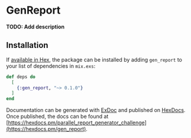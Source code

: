 # GenReport

**TODO: Add description**

## Installation

If [available in Hex](https://hex.pm/docs/publish), the package can be installed
by adding `gen_report` to your list of dependencies in `mix.exs`:

```elixir
def deps do
  [
    {:gen_report, "~> 0.1.0"}
  ]
end
```

Documentation can be generated with [ExDoc](https://github.com/elixir-lang/ex_doc)
and published on [HexDocs](https://hexdocs.pm). Once published, the docs can
be found at [https://hexdocs.pm/parallel_report_generator_challenge](https://hexdocs.pm/gen_report).

